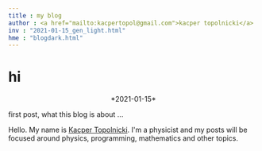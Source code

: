 ```yaml
---
title : my blog
author : <a href="mailto:kacpertopol@gmail.com">kacper topolnicki</a>
inv : "2021-01-15_gen_light.html"
hme : "blogdark.html"
---
```



# hi
<center>
*2021-01-15*
</center>

first post, what this blog is about ...



Hello. My name is [Kacper Topolnicki](https://kacpertopol.github.io/). I'm a physicist and my posts will be
focused around physics, programming, mathematics and other topics.



